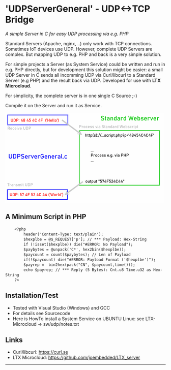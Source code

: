 # 'UDPServerGeneral' - UDP<->TCP Bridge
_A simple Server in C for easy UDP processing via e.g. PHP_

Standard Servers (Apache, nginx, ..) only work with TCP connections.
Sometimes IoT devices use UDP. However, complete UDP Servers are complex.
But mapping UDP to e.g. PHP and back is a very simple solution.

For simple projects a Server (as System Service) could be written and run in e.g. PHP directly, 
but for development this solution might be easier: a small UDP Server in C sends all incomming 
UDP via Curl/libcurl to a Standard Server (e.g PHP) and the result back via UDP. 
Developed for use with **LTX Microcloud**. 

For simplicity, the complete server is in one single C Source ;-)

Compile it on the Server and run it as Service.

![Overview](./docu/ovinfo.png "Overview")
 
## A Minimum Script in PHP
```
	<?php
		header('Content-Type: text/plain');
		$hexplbe = @$_REQUEST['p']; // *** Payload: Hex-String
		if (!isset($hexplbe)) die("#ERROR: No Payload");
		$paybytes = @unpack('C*', hex2bin($hexplbe));
		$paycount = count($paybytes); // Len of Payload
		if(!$paycount) die("#ERROR: Payload Format ('$hexplbe')");
		$payrep =  bin2hex(pack("CN", $paycount,time()));
		echo $payrep; // *** Reply (5 Bytes): Cnt.u8 Time.u32 as Hex-String
	?>
```

## Installation/Test ##
- Tested with Visual Studio (Windows) and GCC
- For details see Sourcecode
- Here is HowTo install a System Service on UBUNTU Linux: see LTX-Microcloud -> sw/udp/notes.txt

## Links ##
- Curl/libcurl: https://curl.se
- LTX Microcloud: https://github.com/joembedded/LTX_server
***
